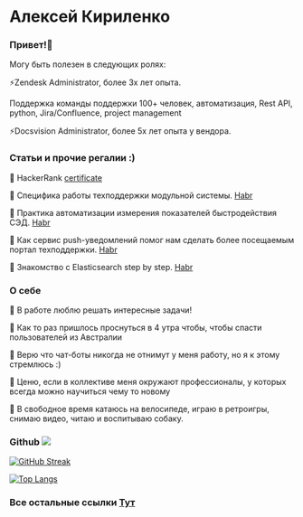 
#  Алексей Кириленко 
### Привет!👋 

Могу быть полезен в следующих ролях:

⚡Zendesk Administrator, более 3х лет опыта. 

Поддержка команды поддержки 100+ человек, автоматизация, Rest API, python, Jira/Confluence, project management

⚡Docsvision Administrator, более 5х лет опыта у вендора.


### Статьи и прочие регалии :)

🔭 HackerRank [certificate](https://www.hackerrank.com/certificates/a5376ccf766d)

🔭 Специфика работы техподдержки модульной системы. [Habr](https://habr.com/ru/companies/docsvision/articles/237937/)

🔭 Практика автоматизации измерения показателей быстродействия СЭД. [Habr](https://habr.com/ru/companies/docsvision/articles/246691/)

🔭 Как сервис push-уведомлений помог нам сделать более посещаемым портал техподдержки. [Habr](https://habr.com/ru/companies/docsvision/articles/335180/)

🔭 Знакомство с Elasticsearch step by step. [Habr](https://habr.com/ru/articles/449304/)


### О себе

🌱 В работе люблю решать интересные задачи!

🌱 Как то раз пришлось проснуться в 4 утра чтобы, чтобы спасти пользователей из Австралии

🌱 Верю что чат-боты никогда не отнимут у меня работу, но я к этому стремлюсь :)

🌱 Ценю, если в коллективе меня окружают профессионалы, у которых всегда можно научиться чему то новому

🌱 В свободное время катаюсь на велосипеде, играю в ретроигры, снимаю видео, читаю и воспитываю собаку.


### Github  ![](https://komarev.com/ghpvc/?username=g0gan)


[![GitHub Streak](https://github-readme-streak-stats.herokuapp.com/?user=g0gan)](https://git.io/streak-stats)


[![Top Langs](https://github-readme-stats.vercel.app/api/top-langs/?username=g0gan)](https://github.com/anuraghazra/github-readme-stats)


### Все остальные ссылки  [Тут](https://campsite.bio/kirilenko)



<!--
**g0gan/g0gan** is a ✨ _special_ ✨ repository because its `README.md` (this file) appears on your GitHub profile.

Here are some ideas to get you started:

- 🔭 I’m currently working on ...
- 🌱 I’m currently learning ...
- 👯 I’m looking to collaborate on ...
- 🤔 I’m looking for help with ...
- 💬 Ask me about ...
- 📫 How to reach me: ...
- 😄 Pronouns: ...
- ⚡ Fun fact: ...
-->
